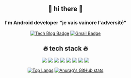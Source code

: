 <div align=center>
  
  
  
  
 ## 🙌 hi there 🙌
 ### I'm Android developer **"je vais vaincre l'adversité"**

[![Tech Blog Badge](http://img.shields.io/badge/-Tech%20blog-black?style=flat-square&logo=github&link=https://github.com/nayeon15/)](https://github.com/nayeon15/)
[![Gmail Badge](https://img.shields.io/badge/Gmail-d14836?style=flat-square&logo=Gmail&logoColor=white&link=mailto:nayeonvita@gmail.com)](mailto:nayeonvita@gmail.com)
	

## 🔥 tech stack 🔥
<img src="https://img.shields.io/badge/Java-A52A2A?style=flat-square&logo=Java&logoColor=white"/></a>
<img src="https://img.shields.io/badge/Kotlin-228B22?style=flat-square&logo=Kotlin&logoColor=white"/></a>
<img src="https://img.shields.io/badge/MySQL-9370DB?style=flat-square&logo=MySQL&logoColor=white"/></a>
<img src="https://img.shields.io/badge/C-87CEFA?style=flat-square&logo=C&logoColor=white"/></a>
<img src="https://img.shields.io/badge/C++-778899?style=flat-square&logo=C++&logoColor=white"/></a>
<img src="https://img.shields.io/badge/Oracle-FF6347?style=flat-square&logo=Oracle&logoColor=white"/></a>
<img src="https://img.shields.io/badge/Notion-000080?style=flat-square&logo=Notion&logoColor=white"/></a>
<img src="https://img.shields.io/badge/Slack-E9967A?style=flat-square&logo=Slack&logoColor=white"/></a>

[![Top Langs](https://github-readme-stats.vercel.app/api/top-langs/?username=nayeon15&layout=compact)](https://github.com/anuraghazra/github-readme-stats)
[![Anurag's GitHub stats](https://github-readme-stats.vercel.app/api?username=anuraghazra)](https://github.com/nayeon15/github-readme-stats)

</div>
